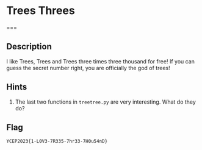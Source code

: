 # Trees Threes
===

## Description
I like Trees, Trees and Trees three times three thousand for free! If you can guess the secret number right, you are officially the god of trees!

## Hints
1. The last two functions in `treetree.py` are very interesting. What do they do?

## Flag
```
YCEP2023{1-L0V3-7R335-7hr33-7H0u54nD}
```